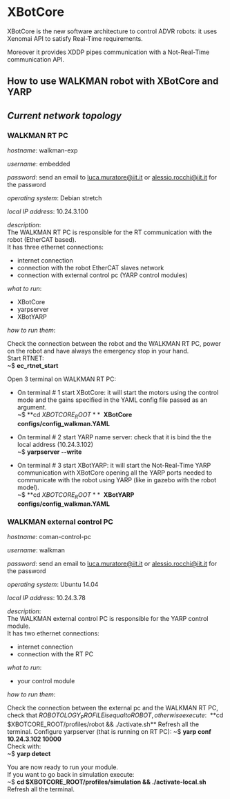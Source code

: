 # XBotCore

XBotCore is the new software architecture to control ADVR robots: it uses Xenomai API to satisfy Real-Time requirements. 

Moreover it provides XDDP pipes communication with a Not-Real-Time communication API. 

## How to use WALKMAN robot with XBotCore and YARP

## *Current network topology*

### **WALKMAN RT PC**

*hostname*:         walkman-exp

*username*:         embedded

*password*:         send an email to luca.muratore@iit.it or alessio.rocchi@iit.it for the password

*operating system*: Debian stretch

*local IP address*: 10.24.3.100

*description*:    
The WALKMAN RT PC is responsible for the RT communication with the robot (EtherCAT based).  
It has three ethernet connections:  
* internet connection
* connection with the robot EtherCAT slaves network
* connection with external control pc (YARP control modules)

*what to run*:      

* XBotCore
* yarpserver
* XBotYARP

*how to run them*:

Check the connection between the robot and the WALKMAN RT PC, power on the robot and have always the emergency stop in your hand.  
Start RTNET:  
~$ **ec_rtnet_start**  

Open 3 terminal on WALKMAN RT PC:

* On terminal # 1 start XBotCore: it will start the motors using the control mode and the gains specified in the YAML config file passed as an argument.  
~$ **cd $XBOTCORE_ROOT**  
~$ **XBotCore configs/config_walkman.YAML**  

* On terminal # 2 start YARP name server: check that it is bind the the local address (10.24.3.102)   
~$ **yarpserver --write**  

* On terminal # 3 start XBotYARP: it will start the Not-Real-Time YARP communication with XBotCore opening all the YARP ports needed to communicate with the robot using YARP (like in gazebo with the robot model).  
~$ **cd $XBOTCORE_ROOT**  
~$ **XBotYARP configs/config_walkman.YAML**

### **WALKMAN external control PC**

*hostname*:         coman-control-pc

*username*:         walkman

*password*:         send an email to luca.muratore@iit.it or alessio.rocchi@iit.it for the password

*operating system*: Ubuntu 14.04

*local IP address*: 10.24.3.78

*description*:    
The WALKMAN external control PC is responsible for the YARP control module.  
It has two ethernet connections:  
* internet connection
* connection with the RT PC

*what to run*:      

* your control module

*how to run them*:

Check the connection between the external pc and the WALKMAN RT PC, check that $ROBOTOLOGY_PROFILE is equal to ROBOT, otherwise execute:  
~$ **cd $XBOTCORE_ROOT/profiles/robot && ./activate.sh**  
Refresh all the terminal. 
Configure yarpserver (that is running on RT PC):  
~$ **yarp conf 10.24.3.102 10000**   
Check with:  
~$ **yarp detect** 

You are now ready to run your module.  
If you want to go back in simulation execute:  
~$ **cd $XBOTCORE_ROOT/profiles/simulation && ./activate-local.sh**  
Refresh all the terminal.